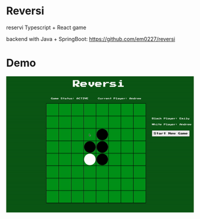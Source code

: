 # Reversi

reservi Typescript + React game

backend with Java + SpringBoot: https://github.com/em0227/reversi

# Demo

![game demo](/public/reversi.gif)

